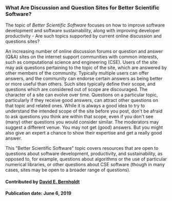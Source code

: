 ### What Are Discussion and Question Sites for Better Scientific Software?
<!--deck start--->
The topic of *Better Scientific Software* focuses on how to improve software development and software sustainability, along with improving developer productivity - Are such topics supported by current online discussion and questions sites?
<!--deck end--->

<!--body start--->
An increasing number of online discussion forums or question and answer (Q&A) sites on the internet support communities with common interests, such as computational science and engineering (CSE).  Users of the site may ask questions pertaining to the topic of the site, which are answered by other members of the community.  Typically multiple users can offer answers, and the community can endorse certain answers as being better or more useful than others. Such sites typically define their scope, and questions which are considered out of scope are discouraged.  The character of a site can evolve over time.  Questions on a particular topic, particularly if they receive good answers, can attract other questions on that topic and related ones.  While it is always a good idea to try to understand the intended scope of the site before you post, don't be afraid to ask questions you think are within that scope, even if you don't see (many) other questions you would consider similar.  The moderators may suggest a different venue.  You may not get (good) answers.  But you might also give an expert a chance to show their expertise and get a really good answer.

This "Better Scientific Software" topic covers resources that are open to questions about software development, productivity, and sustainability, as opposed to, for example, questions about algorithms or the use of particular numerical libraries, or other questions about CSE software (though in many cases, sites may be open to a broader range of questions).

#### Contributed by [David E. Bernholdt](https://github.com/bernhold)

#### Publication date: June 6, 2019
<!--body end--->

<!---
Publish: yes
Pinned: yes
Categories: collaboration
Topics: discussion and question sites
Tags:
Level: 0
Prerequisites: none
Aggregate: none
--->
